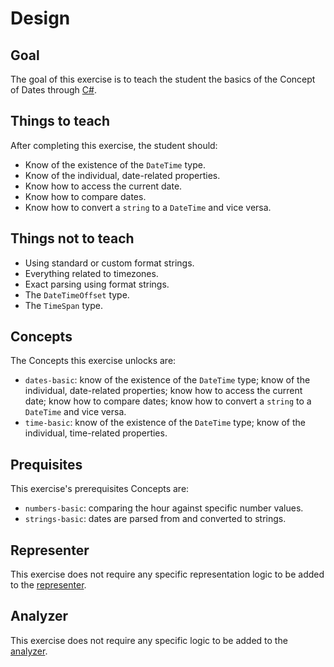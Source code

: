 # Design

## Goal

The goal of this exercise is to teach the student the basics of the Concept of Dates through [C#][docs.microsoft.com-datetime].

## Things to teach

After completing this exercise, the student should:

- Know of the existence of the `DateTime` type.
- Know of the individual, date-related properties.
- Know how to access the current date.
- Know how to compare dates.
- Know how to convert a `string` to a `DateTime` and vice versa.

## Things not to teach

- Using standard or custom format strings.
- Everything related to timezones.
- Exact parsing using format strings.
- The `DateTimeOffset` type.
- The `TimeSpan` type.

## Concepts

The Concepts this exercise unlocks are:

- `dates-basic`: know of the existence of the `DateTime` type; know of the individual, date-related properties; know how to access the current date; know how to compare dates; know how to convert a `string` to a `DateTime` and vice versa.
- `time-basic`: know of the existence of the `DateTime` type; know of the individual, time-related properties.

## Prequisites

This exercise's prerequisites Concepts are:

- `numbers-basic`: comparing the hour against specific number values.
- `strings-basic`: dates are parsed from and converted to strings.

## Representer

This exercise does not require any specific representation logic to be added to the [representer][representer].

## Analyzer

This exercise does not require any specific logic to be added to the [analyzer][analyzer].

[analyzer]: https://github.com/exercism/csharp-analyzer
[representer]: https://github.com/exercism/csharp-representer
[docs.microsoft.com-datetime]: https://docs.microsoft.com/en-us/dotnet/api/system.datetime?view=netcore-3.1
